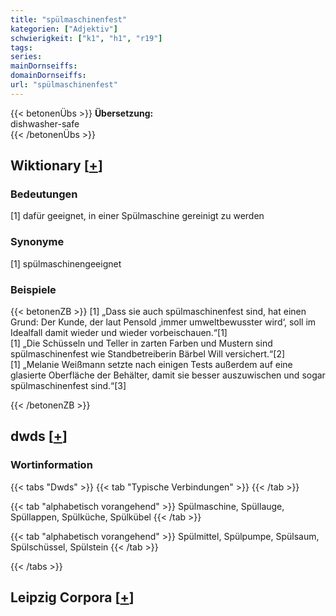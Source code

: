 ```yaml
---
title: "spülmaschinenfest"
kategorien: ["Adjektiv"]
schwierigkeit: ["k1", "h1", "r19"]
tags:
series:
mainDornseiffs:
domainDornseiffs:
url: "spülmaschinenfest"
---
```


{{< betonenÜbs >}}
**Übersetzung:**  
dishwasher-safe  
{{< /betonenÜbs >}}

## Wiktionary [[+](https://de.wiktionary.org/wiki/spülmaschinenfest)]

### Bedeutungen
[1] dafür geeignet, in einer Spülmaschine gereinigt zu werden  

### Synonyme
[1] spülmaschinengeeignet  

### Beispiele
{{< betonenZB >}}
[1] „Dass sie auch spülmaschinenfest sind, hat einen Grund: Der Kunde, der laut Pensold ‚immer umweltbewusster wird‘, soll im Idealfall damit wieder und wieder vorbeischauen.“[1]  
[1] „Die Schüsseln und Teller in zarten Farben und Mustern sind spülmaschinenfest wie Standbetreiberin Bärbel Will versichert.“[2]  
[1] „Melanie Weißmann setzte nach einigen Tests außerdem auf eine glasierte Oberfläche der Behälter, damit sie besser auszuwischen und sogar spülmaschinenfest sind.“[3]  

{{< /betonenZB >}}


## dwds [[+](https://www.dwds.de/wb/spülmaschinenfest)]

### Wortinformation
{{< tabs "Dwds" >}}
{{< tab "Typische Verbindungen" >}}
{{< /tab >}}

{{< tab "alphabetisch vorangehend" >}}
Spülmaschine, Spüllauge, Spüllappen, Spülküche, Spülkübel
{{< /tab >}}

{{< tab "alphabetisch vorangehend" >}}
Spülmittel, Spülpumpe, Spülsaum, Spülschüssel, Spülstein
{{< /tab >}}

{{< /tabs >}}

## Leipzig Corpora [[+](https://corpora.uni-leipzig.de/en/res?word=spülmaschinenfest&corpusId=deu_newscrawl-public_2018)]

